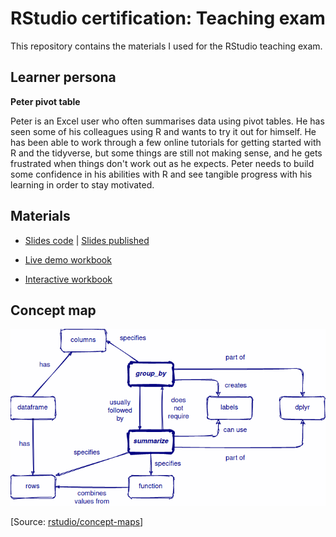 # RStudio certification: Teaching exam

This repository contains the materials I used for the RStudio teaching exam.

## Learner persona

**Peter pivot table**

Peter is an Excel user who often summarises data using pivot tables. He has seen some of his colleagues using R and wants to try it out for himself. He has been able to work through a few online tutorials for getting started with R and the tidyverse, but some things are still not making sense, and he gets frustrated when things don't work out as he expects. Peter needs to build some confidence in his abilities with R and see tangible progress with his learning in order to stay motivated.

## Materials

-   [Slides code](slides/index.html) | [Slides published](https://split-apply-combine-with-dplyr.netlify.app)

-   [Live demo workbook](live_example.Rmd)

-   [Interactive workbook](https://harryfish.shinyapps.io/formative_assessment/)

## Concept map


![](slides/img/grouby_summarise.png)

[Source: [rstudio/concept-maps](https://github.com/rstudio/concept-maps#group_by-and-summarize)]